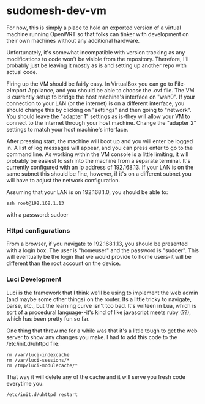 sudomesh-dev-vm
===============

For now, this is simply a place to hold an exported version of a virtual machine running OpenWRT so that folks can tinker with development on their own machines without any additional hardware. 

Unfortunately, it's somewhat incompatible with version tracking as any modifications to code won't be visible from the repository. Therefore, I'll probably just be leaving it mostly as is and setting up another repo with actual code.

Firing up the VM should be fairly easy. In VirtualBox you can go to File-&gt;Import Appliance, and you should be able to choose the .ovf file. The VM is currently setup to bridge the host machine's interface on "wan0". If your connection to your LAN (or the internet) is on a different interface, you should change this by clicking on "settings" and then going to "network". You should leave the "adapter 1" settings as is-they will allow your VM to connect to the internet through your host
machine. Change the "adapter 2" settings to match your host machine's interface.

After pressing start, the machine will boot up and you will enter be logged in. A list of log messages will appear, and you can press enter to go to the command line. As working within the VM console is a little limiting, it will probably be easiest to ssh into the machine from a separate terminal. It's currently configured with an ip address of 192.168.13. If your LAN is on the same subnet this should be fine, however, if it's on a different subnet you will have to adjust the network
configuration.

Assuming that your LAN is on 192.168.1.0, you should be able to:

```
ssh root@192.168.1.13
```

with a password: sudoer

### Httpd configurations ###

From a browser, if you navigate to 192.168.1.13, you should be presented with a login box. The user is "homeuser" and the password is "sudoer". This will eventually be the login that we would provide to home users-it will be different than the root account on the device.

### Luci Development ###

Luci is the framework that I think we'll be using to implement the web admin (and maybe some other things) on the router. Its a little tricky to navigate, parse, etc., but the learning curve isn't too bad. It's writeen in Lua, which is sort of a procedural language--it's kind of like javascript meets ruby (??), which has been pretty fun so far.

One thing that threw me for a while was that it's a little tough to get the web server to show any changes you make. I had to add this code to the /etc/init.d/uhttpd file:

```
rm /var/luci-indexcache
rm /var/luci-sessions/*
rm /tmp/luci-modulecache/*
```

That way it will delete any of the cache and it will serve you fresh code everytime you:

```
/etc/init.d/uhttpd restart
```
